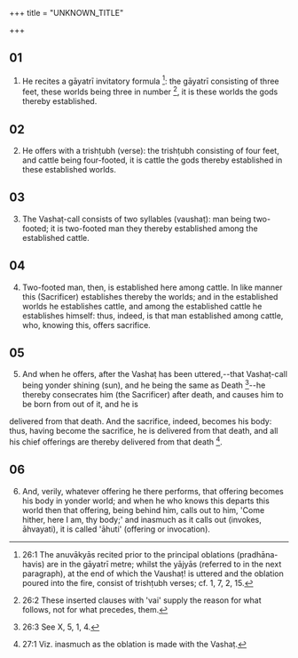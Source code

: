 +++
title = "UNKNOWN_TITLE"

+++


## 01
1. He recites a gāyatrī invitatory formula [^fn_132]: the gāyatrī consisting of three feet, these worlds being three in number [^fn_133], it is these worlds the gods thereby established.

[^fn_132]: 26:1 The anuvākyās recited prior to the principal oblations (pradhāna-havis) are in the gāyatrī metre; whilst the yājyās (referred to in the next paragraph), at the end of which the Vaushaṭ! is uttered and the oblation poured into the fire, consist of trishṭubh verses; cf. 1, 7, 2, 15.

[^fn_133]: 26:2 These inserted clauses with 'vai' supply the reason for what follows, not for what precedes, them.

## 02
2. He offers with a trishṭubh (verse): the trishṭubh consisting of four feet, and cattle being four-footed, it is cattle the gods thereby established in these established worlds.

## 03
3. The Vashaṭ-call consists of two syllables (vaushaṭ): man being two-footed; it is two-footed man they thereby established among the established cattle.

## 04
4. Two-footed man, then, is established here among cattle. In like manner this (Sacrificer) establishes thereby the worlds; and in the established worlds he establishes cattle, and among the established cattle he establishes himself: thus, indeed, is that man established among cattle, who, knowing this, offers sacrifice.

## 05
5. And when he offers, after the Vashaṭ has been uttered,--that Vashaṭ-call being yonder shining (sun), and he being the same as Death [^fn_134]--he thereby consecrates him (the Sacrificer) after death, and causes him to be born from out of it, and he is

[^fn_134]: 26:3 See X, 5, 1, 4.

delivered from that death. And the sacrifice, indeed, becomes his body: thus, having become the sacrifice, he is delivered from that death, and all his chief offerings are thereby delivered from that death [^fn_135].

[^fn_135]: 27:1 Viz. inasmuch as the oblation is made with the Vashaṭ.

## 06
6. And, verily, whatever offering he there performs, that offering becomes his body in yonder world; and when he who knows this departs this world then that offering, being behind him, calls out to him, 'Come hither, here I am, thy body;' and inasmuch as it calls out (invokes, āhvayati), it is called 'āhuti' (offering or invocation).

